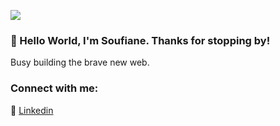 ![](https://komarev.com/ghpvc/?username=hsouf&color=orange)
### 👋 Hello World, I'm Soufiane. Thanks for stopping by!
Busy building the brave new web.
### Connect with me:
🤝 [Linkedin](https://www.linkedin.com/in/soufiane-hajazi/)
